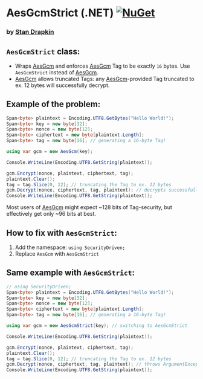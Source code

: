 ﻿# **AesGcmStrict (.NET)** [![NuGet](https://img.shields.io/nuget/v/AesGcmStrict.svg)](https://www.nuget.org/packages/AesGcmStrict/)

### by [Stan Drapkin](https://github.com/sdrapkin/)

## `AesGcmStrict` class:
* Wraps [AesGcm](https://docs.microsoft.com/en-us/dotnet/api/system.security.cryptography.aesgcm) and enforces [AesGcm](https://docs.microsoft.com/en-us/dotnet/api/system.security.cryptography.aesgcm) Tag to be exactly `16` bytes. Use `AesGcmStrict` instead of [AesGcm](https://docs.microsoft.com/en-us/dotnet/api/system.security.cryptography.aesgcm).
* [AesGcm](https://docs.microsoft.com/en-us/dotnet/api/system.security.cryptography.aesgcm) allows truncated Tags: any [AesGcm](https://docs.microsoft.com/en-us/dotnet/api/system.security.cryptography.aesgcm)-provided Tag truncated to ex. 12 bytes will successfully decrypt.

## Example of the problem:
```csharp
Span<byte> plaintext = Encoding.UTF8.GetBytes("Hello World!");
Span<byte> key = new byte[32];
Span<byte> nonce = new byte[12];
Span<byte> ciphertext = new byte[plaintext.Length];
Span<byte> tag = new byte[16]; // generating a 16-byte Tag!

using var gcm = new AesGcm(key);

Console.WriteLine(Encoding.UTF8.GetString(plaintext));

gcm.Encrypt(nonce, plaintext, ciphertext, tag);
plaintext.Clear();
tag = tag.Slice(0, 12); // truncating the Tag to ex. 12 bytes
gcm.Decrypt(nonce, ciphertext, tag, plaintext); // decrypts successfully (PROBLEM)
Console.WriteLine(Encoding.UTF8.GetString(plaintext));
```

Most users of [AesGcm](https://docs.microsoft.com/en-us/dotnet/api/system.security.cryptography.aesgcm) might expect ~128 bits of Tag-security, but effectively get only ~96 bits at best.

## How to fix with `AesGcmStrict`:
1. Add the namespace: `using SecurityDriven;`
2. Replace `AesGcm` with `AesGcmStrict`

## Same example with `AesGcmStrict`:
```csharp
// using SecurityDriven;
Span<byte> plaintext = Encoding.UTF8.GetBytes("Hello World!");
Span<byte> key = new byte[32];
Span<byte> nonce = new byte[12];
Span<byte> ciphertext = new byte[plaintext.Length];
Span<byte> tag = new byte[16]; // generating a 16-byte Tag!

using var gcm = new AesGcmStrict(key); // switching to AesGcmStrict

Console.WriteLine(Encoding.UTF8.GetString(plaintext));

gcm.Encrypt(nonce, plaintext, ciphertext, tag);
plaintext.Clear();
tag = tag.Slice(0, 12); // truncating the Tag to ex. 12 bytes
gcm.Decrypt(nonce, ciphertext, tag, plaintext); // throws ArgumentException (tag must be 16 bytes)
Console.WriteLine(Encoding.UTF8.GetString(plaintext));
```
